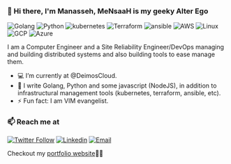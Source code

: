 ### 👋 Hi there, I'm Manasseh, MeNsaaH is my geeky Alter Ego
![Golang](https://img.shields.io/badge/Go-Expert-blue?style=for-the-badge&logo=go)
![Python](https://img.shields.io/badge/Python-Expert-blue?style=for-the-badge&logo=Python)
![kubernetes](https://img.shields.io/badge/Kubernetes-Expert-blue?style=for-the-badge&logo=kubernetes)
![Terraform](https://img.shields.io/badge/Terraform-Expert-blue?style=for-the-badge&logo=terraform)
![ansible](https://img.shields.io/badge/Ansible-Expert-blue?style=for-the-badge&logo=ansible)
![AWS](https://img.shields.io/badge/AWS-Expert-blue?style=for-the-badge)
![Linux](https://img.shields.io/badge/Linux-Expert-blue?style=for-the-badge)
![GCP](https://img.shields.io/badge/GCP-Expert-blue?style=for-the-badge)
![Azure](https://img.shields.io/badge/Azure-intermediate-orange?style=for-the-badge)


I am a Computer Engineer and a Site Reliability Engineer/DevOps managing and building distributed systems and also building tools to ease manage them.

- 💻 I’m currently at @DeimosCloud. 
- 🔭 I write Golang, Python and some javascript (NodeJS), in addition to infrastructural management tools (kubernetes, terraform, ansible, etc).
- ⚡ Fun fact: I am VIM evangelist.

### 📫 Reach me at 

[![Twitter Follow](https://img.shields.io/twitter/follow/iamMensaah?style=social)](https://twitter.com/iamMensaah)
[![Linkedin](https://img.shields.io/badge/LinkedIn-%230077B5.svg?&style=flat-square&logo=linkedin&logoColor=white)](https://www.linkedin.com/in/manasseh-mmadu/)
[![Email](https://img.shields.io/badge/-mmadumanasseh@gmail.com-c14438?style=flat-square&logo=Gmail&logoColor=white&link=mailto:mmadumanasseh@gmail.com)](mailto:mmadumanasseh@gmail.com)

Checkout my [portfolio website](https://mensaah.me)🔗🔗


